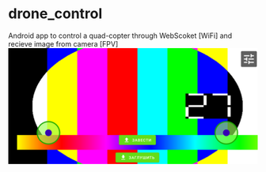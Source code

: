 # drone_control
 Android app to control a quad-copter through WebScoket [WiFi] and recieve image from camera [FPV]
![ScreenShot of the main screen](https://raw.githubusercontent.com/arseniy899/drone_control/master/screenshots/screen_main_connected.png)
